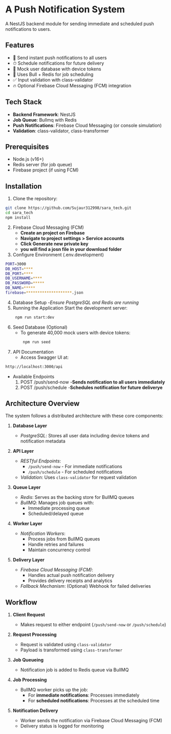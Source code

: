 # A Push Notification System

A NestJS backend module for sending immediate and scheduled push notifications to users.

## Features

- 📨 Send instant push notifications to all users
- ⏱ Schedule notifications for future delivery
- 👥 Mock user database with device tokens
- 🔄 Uses Bull + Redis for job scheduling
- ✅ Input validation with class-validator
- 🔥 Optional Firebase Cloud Messaging (FCM) integration

## Tech Stack

- **Backend Framework**: NestJS
- **Job Queue**: Bullmq with Redis
- **Push Notifications**: Firebase Cloud Messaging (or console simulation)
- **Validation**: class-validator, class-transformer

## Prerequisites

- Node.js (v16+)
- Redis server (for job queue)
- Firebase project (if using FCM)

## Installation

1. Clone the repository:
```bash
git clone https://github.com/Sujaur312998/sara_tech.git
cd sara_tech
npm install
```
2. Firebase Cloud Messaging (FCM)
   - **Create an project on Firebase**
   - **Navigate to project settings > Service accounts**
   - **Click Generate new private key**
   - **you will find a josn file in your download folder**
3. Configure Environment (.env.development)
```bash
PORT=3000
DB_HOST=****
DB_PORT=****
DB_USERNAME=****
DB_PASSWORD=*****
DB_NAME=*****
firebase=********************.json
```
4. Database Setup
   -*Ensure PostgreSQL and Redis are running*
6. Running the Application
   Start the development server:
   ```bash
    npm run start:dev
   ```
7. Seed Database (Optional)
   - To generate 40,000 mock users with device tokens:
     ```bash
      npm run seed
     ```
8. API Documentation
   - Access Swagger UI at:
```bash
http://localhost:3000/api
```
   - Available Endpoints
       1. POST /push/send-now
         -**Sends notification to all users immediately**
       2. POST /push/schedule
          -**Schedules notification for future deliverye**

## Architecture Overview

The system follows a distributed architecture with these core components:

1. **Database Layer**  
   - *PostgreSQL*: Stores all user data including device tokens and notification metadata

2. **API Layer**  
   - *RESTful Endpoints*:  
     - `/push/send-now` - For immediate notifications  
     - `/push/schedule` - For scheduled notifications  
   - *Validation*: Uses `class-validator` for request validation

3. **Queue Layer**  
   - *Redis*: Serves as the backing store for BullMQ queues  
   - *BullMQ*: Manages job queues with:  
     - Immediate processing queue  
     - Scheduled/delayed queue  

4. **Worker Layer**  
   - *Notification Workers*:  
     - Process jobs from BullMQ queues  
     - Handle retries and failures  
     - Maintain concurrency control  

5. **Delivery Layer**  
   - *Firebase Cloud Messaging (FCM)*:  
     - Handles actual push notification delivery  
     - Provides delivery receipts and analytics  
   - *Fallback Mechanism*: (Optional) Webhook for failed deliveries

## Workflow

1. **Client Request**  
   - Makes request to either endpoint (`/push/send-now` or `/push/schedule`)

2. **Request Processing**  
   - Request is validated using `class-validator`
   - Payload is transformed using `class-transformer`

3. **Job Queueing**  
   - Notification job is added to Redis queue via BullMQ

4. **Job Processing**  
   - BullMQ worker picks up the job:
     - For **immediate notifications**: Processes immediately
     - For **scheduled notifications**: Processes at the scheduled time

5. **Notification Delivery**  
   - Worker sends the notification via Firebase Cloud Messaging (FCM)
   - Delivery status is logged for monitoring

